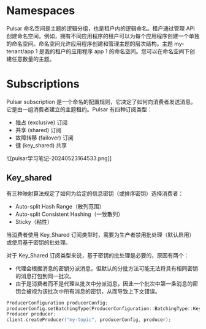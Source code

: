 # Namespaces

Pulsar 命名空间是主题的逻辑分组，也是租户内的逻辑命名。租户通过管理 API 创建命名空间。例如，拥有不同应用程序的租户可以为每个应用程序创建一个单独的命名空间。命名空间允许应用程序创建和管理主题的层次结构。主题 my-tenant/app 1 是我的租户的应用程序 app 1 的命名空间。您可以在命名空间下创建任意数量的主题。

# Subscriptions

Pulsar subscription 是一个命名的配置规则，它决定了如何向消费者发送消息。它是由一组消费者建立的主题租约。Pulsar 有四种订阅类型：

- 独占 (exclusive) 订阅
- 共享 (shared) 订阅
- 故障转移 (failover) 订阅
- 键 (key_shared) 共享

![[pulsar学习笔记-20240523164533.png]]


## Key_shared

有三种映射算法规定了如何为给定的信息密钥（或排序密钥）选择消费者：

- Auto-split Hash Range（散列范围）
- Auto-split Consistent Hashing（一致散列）
- Sticky（粘性）

当消费者使用 Key_Shared 订阅类型时，需要为生产者禁用批处理（默认启用）或使用基于密钥的批处理。

对于 Key_Shared 订阅类型来说，基于密钥的批处理是必要的，原因有两个：

- 代理会根据消息的密钥分派消息，但默认的分批方法可能无法将具有相同密钥的消息打包到同一批次。
- 由于是消费者而不是代理从批次中分派消息，因此一个批次中第一条消息的密钥会被视为该批次中所有消息的密钥，从而导致上下文错误。

```C++
ProducerConfiguration producerConfig;
producerConfig.setBatchingType(ProducerConfiguration::BatchingType::KeyBasedBatching);
Producer producer;
client.createProducer("my-topic", producerConfig, producer);
```